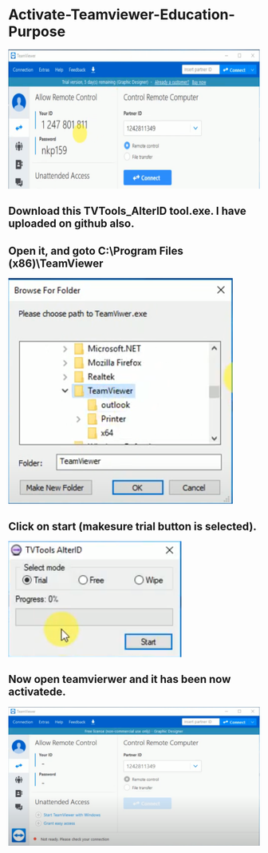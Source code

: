 # Activate-Teamviewer-Education-Purpose
<img src="https://github.com/hmgtech/Activate-Teamviewer-Education-Purpose/blob/main/1.png"></img>
## Download this TVTools_AlterID tool.exe. I have uploaded on github also.
## Open it, and goto C:\Program Files (x86)\TeamViewer
<img src="https://github.com/hmgtech/Activate-Teamviewer-Education-Purpose/blob/main/2.png"></img>
## Click on start (makesure trial button is selected).
<img src="https://github.com/hmgtech/Activate-Teamviewer-Education-Purpose/blob/main/3.png"></img>
## Now open teamvierwer and it has been now activatede.
<img src="https://github.com/hmgtech/Activate-Teamviewer-Education-Purpose/blob/main/4.png"></img>

